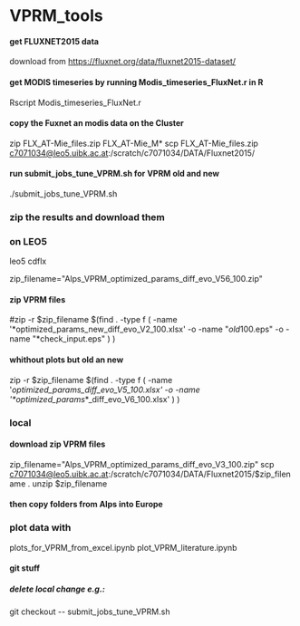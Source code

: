 # VPRM_tools

#### get FLUXNET2015 data
download from https://fluxnet.org/data/fluxnet2015-dataset/

#### get MODIS timeseries by running Modis_timeseries_FluxNet.r in R
Rscript Modis_timeseries_FluxNet.r

#### copy the Fuxnet an modis data on the Cluster
zip FLX_AT-Mie_files.zip  FLX_AT-Mie_M* 
scp FLX_AT-Mie_files.zip c7071034@leo5.uibk.ac.at:/scratch/c7071034/DATA/Fluxnet2015/

#### run submit_jobs_tune_VPRM.sh for VPRM old and new
./submit_jobs_tune_VPRM.sh

### zip the results and download them 
### on LEO5
leo5
cdflx

zip_filename="Alps_VPRM_optimized_params_diff_evo_V56_100.zip"
#### zip VPRM files
#zip -r $zip_filename $(find . -type f \( -name '*optimized_params_new_diff_evo_V2_100.xlsx' -o -name "*old*100.eps" -o -name "*check_input.eps" \) )
#### whithout plots but old an new
zip -r $zip_filename $(find . -type f \( -name '*optimized_params_*_diff_evo_V5_100.xlsx' -o -name '*optimized_params_*_diff_evo_V6_100.xlsx'  \) )

### local
#### download zip VPRM files
zip_filename="Alps_VPRM_optimized_params_diff_evo_V3_100.zip"
scp c7071034@leo5.uibk.ac.at:/scratch/c7071034/DATA/Fluxnet2015/$zip_filename .
unzip $zip_filename

#### then copy folders from Alps into Europe

### plot data with 
plots_for_VPRM_from_excel.ipynb
plot_VPRM_literature.ipynb

#### git stuff
##### delete local change e.g.:
git checkout -- submit_jobs_tune_VPRM.sh